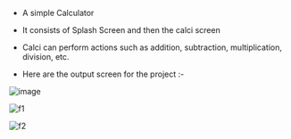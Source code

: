 - A simple Calculator
- It consists of Splash Screen and then the calci screen
- Calci can perform actions such as addition, subtraction, multiplication, division, etc.

- Here are the output screen for the project :-

![image](https://user-images.githubusercontent.com/69072470/125190214-a4d01880-e259-11eb-9321-cd5d26e011b8.png)

![f1](https://user-images.githubusercontent.com/69072470/125190217-ac8fbd00-e259-11eb-9f59-4f45559725ad.jpeg)

![f2](https://user-images.githubusercontent.com/69072470/125190224-b1547100-e259-11eb-9e64-f1ab63e843a7.jpeg)
